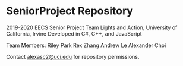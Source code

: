 # SeniorProject Repository
2019-2020 EECS Senior Project
Team Lights and Action, University of California, Irvine
Developed in C#, C++, and JavaScript

Team Members:
Riley Park
Rex Zhang
Andrew Le
Alexander Choi

Contact alexasc2@uci.edu for repository permissions.